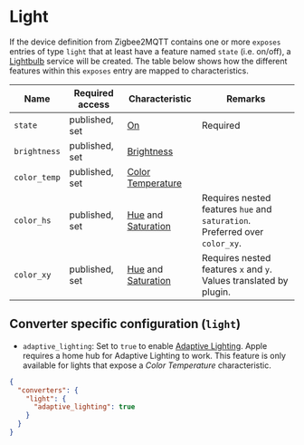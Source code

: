 # Light
If the device definition from Zigbee2MQTT contains one or more `exposes` entries of type `light` that at least have a feature named `state` (i.e. on/off), a [Lightbulb](https://developers.homebridge.io/#/service/Lightbulb) service will be created.
The table below shows how the different features within this `exposes` entry are mapped to characteristics.

| Name | Required access | Characteristic | Remarks |
|-|-|-|-|
| `state` | published, set | [On](https://developers.homebridge.io/#/characteristic/On) | Required |
| `brightness` | published, set | [Brightness](https://developers.homebridge.io/#/characteristic/Brightness) | |
| `color_temp` | published, set | [Color Temperature](https://developers.homebridge.io/#/characteristic/ColorTemperature) | |
| `color_hs` | published, set | [Hue](https://developers.homebridge.io/#/characteristic/Hue) and [Saturation](https://developers.homebridge.io/#/characteristic/Saturation) | Requires nested features `hue` and `saturation`. Preferred over `color_xy`. |
| `color_xy` | published, set | [Hue](https://developers.homebridge.io/#/characteristic/Hue) and [Saturation](https://developers.homebridge.io/#/characteristic/Saturation) | Requires nested features `x` and `y`. Values translated by plugin. |

## Converter specific configuration (`light`)

- `adaptive_lighting`: Set to `true` to enable [Adaptive Lighting](https://support.apple.com/guide/iphone/control-accessories-iph0a717a8fd/ios#iph79e72e212). Apple requires a home hub for Adaptive Lighting to work. This feature is only available for lights that expose a *Color Temperature* characteristic.

```json
{
  "converters": {
    "light": {
      "adaptive_lighting": true
    }
  }
}
```
